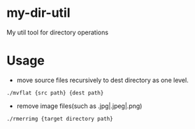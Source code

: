 # my-dir-util
My util tool for directory operations


# Usage
- move source files recursively to dest directory as one level.

```
./mvflat {src path} {dest path}
```

- remove image files(such as .jpg|.jpeg|.png)

```
./rmerrimg {target directory path}
```
